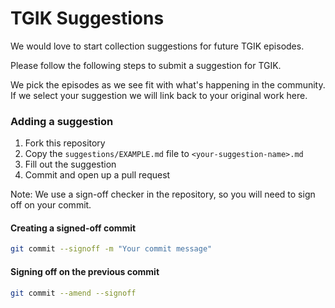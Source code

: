 # TGIK Suggestions

We would love to start collection suggestions for future TGIK episodes.

Please follow the following steps to submit a suggestion for TGIK.

We pick the episodes as we see fit with what's happening in the community.
If we select your suggestion we will link back to your original work here.

### Adding a suggestion

1) Fork this repository
2) Copy the `suggestions/EXAMPLE.md` file to `<your-suggestion-name>.md`
3) Fill out the suggestion
4) Commit and open up a pull request

Note: We use a sign-off checker in the repository, so you will need to sign off on your commit.

#### Creating a signed-off commit

```bash
git commit --signoff -m "Your commit message"
```

#### Signing off on the previous commit

```bash
git commit --amend --signoff
```

